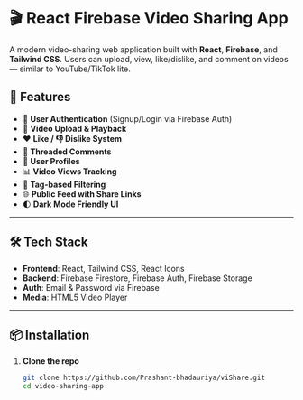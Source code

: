 # 🎬 React Firebase Video Sharing App

A modern video-sharing web application built with **React**, **Firebase**, and **Tailwind CSS**. Users can upload, view, like/dislike, and comment on videos — similar to YouTube/TikTok lite.

## 🚀 Features

- 🔐 **User Authentication** (Signup/Login via Firebase Auth)
- 🎥 **Video Upload & Playback**
- ❤️ **Like / 👎 Dislike System**
- 💬 **Threaded Comments**
- 👤 **User Profiles**
- 📊 **Video Views Tracking**
- 🔖 **Tag-based Filtering**
- 🌐 **Public Feed with Share Links**
- 🌓 **Dark Mode Friendly UI**

---

## 🛠️ Tech Stack

- **Frontend**: React, Tailwind CSS, React Icons
- **Backend**: Firebase Firestore, Firebase Auth, Firebase Storage
- **Auth**: Email & Password via Firebase
- **Media**: HTML5 Video Player

---

## 📦 Installation

1. **Clone the repo**
   ```bash
   git clone https://github.com/Prashant-bhadauriya/viShare.git
   cd video-sharing-app
